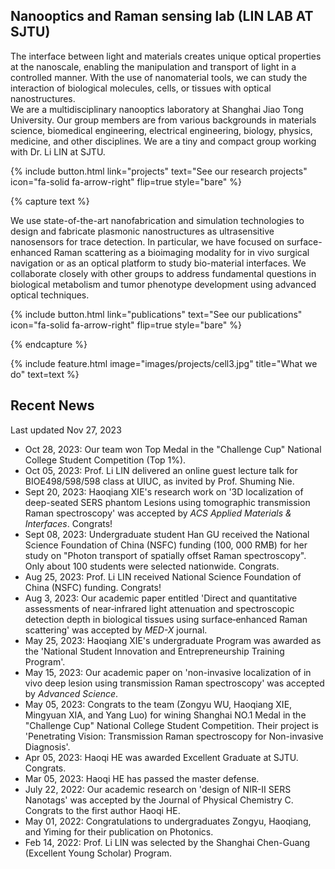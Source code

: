 ---
---

## Nanooptics and Raman sensing lab (LIN LAB AT SJTU)

The interface between light and materials creates unique optical properties at the nanoscale, enabling the manipulation and transport of light in a controlled manner. With the use of nanomaterial tools, we can study the interaction of biological molecules, cells, or tissues with optical nanostructures. <br> 
We are a multidisciplinary nanooptics laboratory at Shanghai Jiao Tong University. Our group members are from various backgrounds in materials science, biomedical engineering, electrical engineering, biology, physics, medicine, and other disciplines. We are a tiny and compact group working with Dr. Li LIN at SJTU.

{%
  include button.html
  link="projects"
  text="See our research projects"
  icon="fa-solid fa-arrow-right"
  flip=true
  style="bare"
%}

{% capture text %}

We use state-of-the-art nanofabrication and simulation technologies to design and fabricate plasmonic nanostructures as ultrasensitive nanosensors for trace detection. In particular, we have focused on surface-enhanced Raman scattering as a bioimaging modality for in vivo surgical navigation or as an optical platform to study bio-material interfaces. We collaborate closely with other groups to address fundamental questions in biological metabolism and tumor phenotype development using advanced optical techniques.

{%
  include button.html
  link="publications"
  text="See our publications"
  icon="fa-solid fa-arrow-right"
  flip=true
  style="bare"
%}

{% endcapture %}

{%
  include feature.html
  image="images/projects/cell3.jpg"
  title="What we do"
  text=text
%}

## Recent News

Last updated Nov 27, 2023

- Oct 28, 2023: Our team won Top Medal in the "Challenge Cup" National College Student Competition (Top 1%). 
- Oct 05, 2023: Prof. Li LIN delivered an online guest lecture talk for BIOE498/598/598 class at UIUC, as invited by Prof. Shuming Nie. 
- Sept 20, 2023: Haoqiang XIE's research work on '3D localization of deep-seated SERS phantom Lesions using tomographic transmission Raman spectroscopy' was accepted by *ACS Applied Materials & Interfaces*. Congrats!
- Sept 08, 2023: Undergraduate student Han GU received the National Science Foundation of China (NSFC) funding (100, 000 RMB) for her study on "Photon transport of spatially offset Raman spectroscopy". Only about 100 students were selected nationwide. Congrats.
- Aug 25, 2023: Prof. Li LIN received National Science Foundation of China (NSFC) funding. Congrats!
- Aug 3, 2023: Our academic paper entitled 'Direct and quantitative assessments of near‑infrared light attenuation and spectroscopic detection depth in biological tissues using surface‑enhanced Raman scattering' was accepted by *MED-X* journal.
- May 25, 2023: Haoqiang XIE's undergraduate Program was awarded as the 'National Student Innovation and Entrepreneurship Training Program'. 
- May 15, 2023: Our academic paper on 'non-invasive localization of in vivo deep lesion using transmission Raman spectroscopy' was accepted by *Advanced Science*.
- May 05, 2023: Congrats to the team (Zongyu WU, Haoqiang XIE, Mingyuan XIA, and Yang Luo) for wining Shanghai NO.1 Medal in the "Challenge Cup" National College Student Competition. Their project is 'Penetrating Vision: Transmission Raman spectroscopy for Non-invasive Diagnosis'.
- Apr 05, 2023: Haoqi HE was awarded Excellent Graduate at SJTU. Congrats. 
- Mar 05, 2023: Haoqi HE has passed the master defense.
- July 22, 2022: Our academic research on 'design of NIR-II SERS Nanotags' was accepted by the Journal of Physical Chemistry C. Congrats to the first author Haoqi HE.
- May 01, 2022: Congratulations to undergraduates Zongyu, Haoqiang, and Yiming for their publication on Photonics.
- Feb 14, 2022: Prof. Li LIN was selected by the Shanghai Chen-Guang (Excellent Young Scholar) Program.






